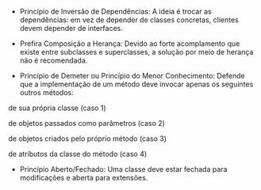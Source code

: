 - Princípio de Inversão de Dependências: A ideia é trocar as dependências: em vez de depender de classes concretas, clientes devem depender de interfaces.

- Prefira Composição a Herança: Devido ao forte acomplamento que existe entre subclasses e superclasses, a solução por meio de herança não é recomendada.

- Princípio de Demeter ou  Princípio do Menor Conhecimento: Defende que a implementação de um método deve invocar apenas os seguintes outros métodos:

de sua própria classe (caso 1)

de objetos passados como parâmetros (caso 2)

de objetos criados pelo próprio método (caso 3)

de atributos da classe do método (caso 4)

- Princípio Aberto/Fechado: Uma classe deve estar fechada para modificações e aberta para extensões. 